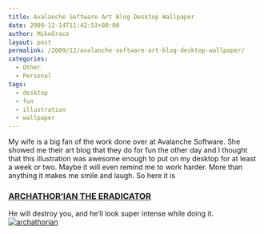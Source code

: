 ```yaml
---
title: Avalanche Software Art Blog Desktop Wallpaper
date: 2009-12-14T11:42:53+00:00
author: MikeGrace
layout: post
permalink: /2009/12/avalanche-software-art-blog-desktop-wallpaper/
categories:
  - Other
  - Personal
tags:
  - desktop
  - fun
  - illustration
  - wallpaper
---
```

My wife is a big fan of the work done over at Avalanche Software. She showed me their art blog that they do for fun the other day and I thought that this illustration was awesome enough to put on my desktop for at least a week or two. Maybe it will even remind me to work harder. More than anything it makes me smile and laugh. So here it is

### [ARCHATHOR&#8217;IAN THE ERADICATOR](http://avalanchesoftware.blogspot.com/2007/08/archathorian-eradicator.html)

<div>
  He will destroy you, and he&#8217;ll look super intense while doing it.
</div>

<div>
  <a href="/assets/2009/12/archathorian1.jpg"><img class="aligncenter size-full wp-image-1192" title="archathorian" src="/assets/2009/12/archathorian1.jpg" alt="archathorian" width="432" height="270" srcset="/assets/2009/12/archathorian1.jpg 1200w, /assets/2009/12/archathorian1-300x187.jpg 300w, /assets/2009/12/archathorian1-1024x640.jpg 1024w" sizes="(max-width: 432px) 100vw, 432px" /></a>
</div>